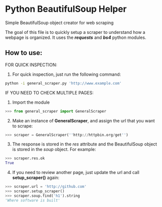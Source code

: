 # Python BeautifulSoup Helper
Simple BeautifulSoup object creator for web scraping

The goal of this file is to quickly setup a scraper to understand how a webpage is organized. It uses the **_requests_** and **_bs4_** python modules. 

## How to use: 


FOR QUICK INSPECTION:

1) For quick inspection, just run the following command:
```bash
python -i general_scraper.py 'http://www.example.com'
```


IF YOU NEED TO CHECK MULTIPLE PAGES:

1) Import the module
```python
>>> from general_scraper import GeneralScraper
```

2) Make an instance of **GeneralScraper**, and assign the url that you want to scrape: 
```python
>>> scraper = GeneralScraper(''http://httpbin.org/get'')
```

3) The response is stored in the *res* attribute and the BeautifulSoup object is stored in the *soup* object. For example: 
```python
>>> scraper.res.ok
True
```

4) If you need to review another page, just update the url and call **setup_scraper()** again:
```python
>>> scraper.url = 'http://github.com'
>>> scraper.setup_scraper()
>>> scraper.soup.find('h1').string
'Where software is built'
```
